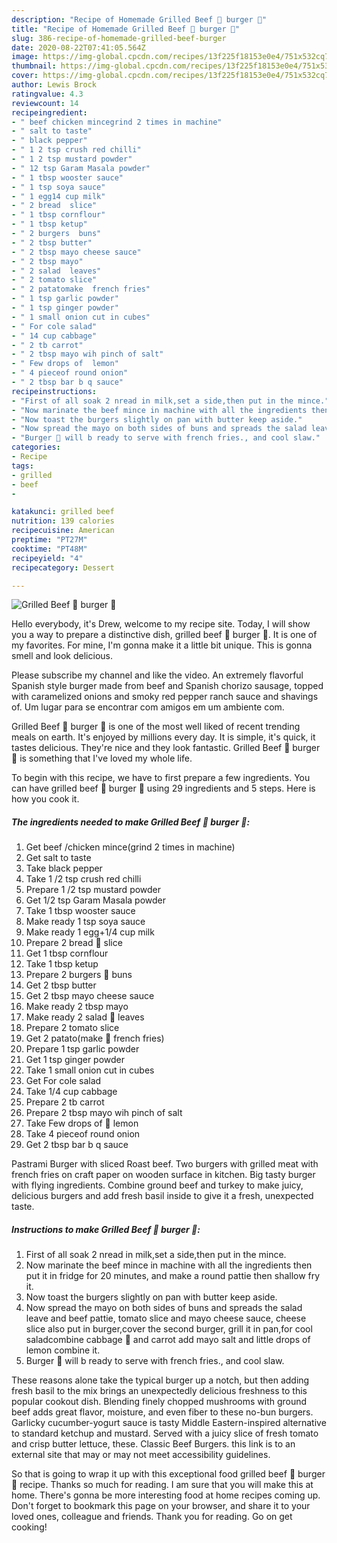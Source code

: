 ```yaml
---
description: "Recipe of Homemade Grilled Beef 🥩 burger 🍔"
title: "Recipe of Homemade Grilled Beef 🥩 burger 🍔"
slug: 386-recipe-of-homemade-grilled-beef-burger
date: 2020-08-22T07:41:05.564Z
image: https://img-global.cpcdn.com/recipes/13f225f18153e0e4/751x532cq70/grilled-beef-🥩-burger-🍔-recipe-main-photo.jpg
thumbnail: https://img-global.cpcdn.com/recipes/13f225f18153e0e4/751x532cq70/grilled-beef-🥩-burger-🍔-recipe-main-photo.jpg
cover: https://img-global.cpcdn.com/recipes/13f225f18153e0e4/751x532cq70/grilled-beef-🥩-burger-🍔-recipe-main-photo.jpg
author: Lewis Brock
ratingvalue: 4.3
reviewcount: 14
recipeingredient:
- " beef chicken mincegrind 2 times in machine"
- " salt to taste"
- " black pepper"
- " 1 2 tsp crush red chilli"
- " 1 2 tsp mustard powder"
- " 12 tsp Garam Masala powder"
- " 1 tbsp wooster sauce"
- " 1 tsp soya sauce"
- " 1 egg14 cup milk"
- " 2 bread  slice"
- " 1 tbsp cornflour"
- " 1 tbsp ketup"
- " 2 burgers  buns"
- " 2 tbsp butter"
- " 2 tbsp mayo cheese sauce"
- " 2 tbsp mayo"
- " 2 salad  leaves"
- " 2 tomato slice"
- " 2 patatomake  french fries"
- " 1 tsp garlic powder"
- " 1 tsp ginger powder"
- " 1 small onion cut in cubes"
- " For cole salad"
- " 14 cup cabbage"
- " 2 tb carrot"
- " 2 tbsp mayo wih pinch of salt"
- " Few drops of  lemon"
- " 4 pieceof round onion"
- " 2 tbsp bar b q sauce"
recipeinstructions:
- "First of all soak 2 nread in milk,set a side,then put in the mince."
- "Now marinate the beef mince in machine with all the ingredients then put it in fridge for 20 minutes, and make a round pattie then shallow fry it."
- "Now toast the burgers slightly on pan with butter keep aside."
- "Now spread the mayo on both sides of buns and spreads the salad leave and beef pattie, tomato slice and mayo cheese sauce, cheese slice also put in burger,cover the second burger, grill it in pan,for cool saladcombine cabbage 🥬 and carrot add mayo salt and little drops of lemon combine it."
- "Burger 🍔 will b ready to serve with french fries., and cool slaw."
categories:
- Recipe
tags:
- grilled
- beef
- 

katakunci: grilled beef  
nutrition: 139 calories
recipecuisine: American
preptime: "PT27M"
cooktime: "PT48M"
recipeyield: "4"
recipecategory: Dessert

---
```



![Grilled Beef 🥩 burger 🍔](https://img-global.cpcdn.com/recipes/13f225f18153e0e4/751x532cq70/grilled-beef-🥩-burger-🍔-recipe-main-photo.jpg)

Hello everybody, it's Drew, welcome to my recipe site. Today, I will show you a way to prepare a distinctive dish, grilled beef 🥩 burger 🍔. It is one of my favorites. For mine, I'm gonna make it a little bit unique. This is gonna smell and look delicious.

Please subscribe my channel and like the video. An extremely flavorful Spanish style burger made from beef and Spanish chorizo sausage, topped with caramelized onions and smoky red pepper ranch sauce and shavings of. Um lugar para se encontrar com amigos em um ambiente com.

Grilled Beef 🥩 burger 🍔 is one of the most well liked of recent trending meals on earth. It's enjoyed by millions every day. It is simple, it's quick, it tastes delicious. They're nice and they look fantastic. Grilled Beef 🥩 burger 🍔 is something that I've loved my whole life.


To begin with this recipe, we have to first prepare a few ingredients. You can have grilled beef 🥩 burger 🍔 using 29 ingredients and 5 steps. Here is how you cook it.

<!--inarticleads1-->

##### The ingredients needed to make Grilled Beef 🥩 burger 🍔:

1. Get  beef /chicken mince(grind 2 times in machine)
1. Get  salt to taste
1. Take  black pepper
1. Take  1 /2 tsp crush red chilli
1. Prepare  1 /2 tsp mustard powder
1. Get  1/2 tsp Garam Masala powder
1. Take  1 tbsp wooster sauce
1. Make ready  1 tsp soya sauce
1. Make ready  1 egg+1/4 cup milk
1. Prepare  2 bread 🍞 slice
1. Get  1 tbsp cornflour
1. Take  1 tbsp ketup
1. Prepare  2 burgers 🍔 buns
1. Get  2 tbsp butter
1. Get  2 tbsp mayo cheese sauce
1. Make ready  2 tbsp mayo
1. Make ready  2 salad 🥗 leaves
1. Prepare  2 tomato slice
1. Get  2 patato(make 🍟 french fries)
1. Prepare  1 tsp garlic powder
1. Get  1 tsp ginger powder
1. Take  1 small onion cut in cubes
1. Get  For cole salad
1. Take  1/4 cup cabbage
1. Prepare  2 tb carrot
1. Prepare  2 tbsp mayo wih pinch of salt
1. Take  Few drops of 🍋 lemon
1. Take  4 pieceof round onion
1. Get  2 tbsp bar b q sauce


Pastrami Burger with sliced Roast beef. Two burgers with grilled meat with french fries on craft paper on wooden surface in kitchen. Big tasty burger with flying ingredients. Combine ground beef and turkey to make juicy, delicious burgers and add fresh basil inside to give it a fresh, unexpected taste. 

<!--inarticleads2-->

##### Instructions to make Grilled Beef 🥩 burger 🍔:

1. First of all soak 2 nread in milk,set a side,then put in the mince.
1. Now marinate the beef mince in machine with all the ingredients then put it in fridge for 20 minutes, and make a round pattie then shallow fry it.
1. Now toast the burgers slightly on pan with butter keep aside.
1. Now spread the mayo on both sides of buns and spreads the salad leave and beef pattie, tomato slice and mayo cheese sauce, cheese slice also put in burger,cover the second burger, grill it in pan,for cool saladcombine cabbage 🥬 and carrot add mayo salt and little drops of lemon combine it.
1. Burger 🍔 will b ready to serve with french fries., and cool slaw.


These reasons alone take the typical burger up a notch, but then adding fresh basil to the mix brings an unexpectedly delicious freshness to this popular cookout dish. Blending finely chopped mushrooms with ground beef adds great flavor, moisture, and even fiber to these no-bun burgers. Garlicky cucumber-yogurt sauce is tasty Middle Eastern-inspired alternative to standard ketchup and mustard. Served with a juicy slice of fresh tomato and crisp butter lettuce, these. Classic Beef Burgers. this link is to an external site that may or may not meet accessibility guidelines. 

So that is going to wrap it up with this exceptional food grilled beef 🥩 burger 🍔 recipe. Thanks so much for reading. I am sure that you will make this at home. There's gonna be more interesting food at home recipes coming up. Don't forget to bookmark this page on your browser, and share it to your loved ones, colleague and friends. Thank you for reading. Go on get cooking!
